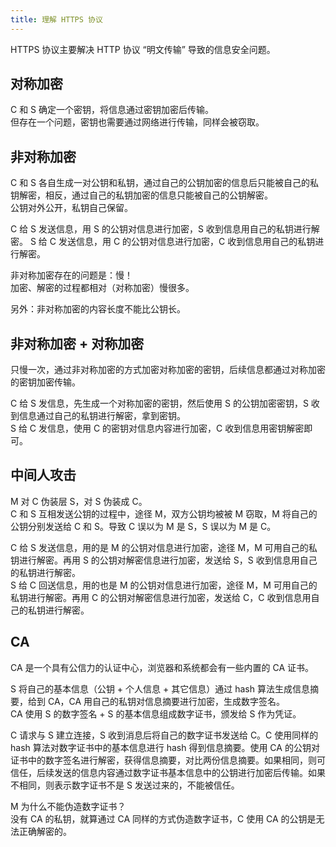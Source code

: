 ```yaml
---
title: 理解 HTTPS 协议
---
```


HTTPS 协议主要解决 HTTP 协议 “明文传输” 导致的信息安全问题。

## 对称加密

C 和 S 确定一个密钥，将信息通过密钥加密后传输。  
但存在一个问题，密钥也需要通过网络进行传输，同样会被窃取。

## 非对称加密

C 和 S 各自生成一对公钥和私钥，通过自己的公钥加密的信息后只能被自己的私钥解密，相反，通过自己的私钥加密的信息只能被自己的公钥解密。  
公钥对外公开，私钥自己保留。

C 给 S 发送信息，用 S 的公钥对信息进行加密，S 收到信息用自己的私钥进行解密。
S 给 C 发送信息，用 C 的公钥对信息进行加密，C 收到信息用自己的私钥进行解密。

非对称加密存在的问题是：慢！  
加密、解密的过程都相对（对称加密）慢很多。

另外：非对称加密的内容长度不能比公钥长。

## 非对称加密 + 对称加密

只慢一次，通过非对称加密的方式加密对称加密的密钥，后续信息都通过对称加密的密钥加密传输。

C 给 S 发信息，先生成一个对称加密的密钥，然后使用 S 的公钥加密密钥，S 收到信息通过自己的私钥进行解密，拿到密钥。  
S 给 C 发信息，使用 C 的密钥对信息内容进行加密，C 收到信息用密钥解密即可。

## 中间人攻击

M 对 C 伪装层 S，对 S 伪装成 C。  
C 和 S 互相发送公钥的过程中，途径 M，双方公钥均被被 M 窃取，M 将自己的公钥分别发送给 C 和 S。导致 C 误以为 M 是 S，S 误以为 M 是 C。

C 给 S 发送信息，用的是 M 的公钥对信息进行加密，途径 M，M 可用自己的私钥进行解密。再用 S 的公钥对解密信息进行加密，发送给 S，S 收到信息用自己的私钥进行解密。  
S 给 C 回送信息，用的也是 M 的公钥对信息进行加密，途径 M，M 可用自己的私钥进行解密。再用 C 的公钥对解密信息进行加密，发送给 C，C 收到信息用自己的私钥进行解密。

## CA

CA 是一个具有公信力的认证中心，浏览器和系统都会有一些内置的 CA 证书。

S 将自己的基本信息（公钥 + 个人信息 + 其它信息）通过 hash 算法生成信息摘要，给到 CA，CA 用自己的私钥对信息摘要进行加密，生成数字签名。  
CA 使用 S 的数字签名 + S 的基本信息组成数字证书，颁发给 S 作为凭证。

C 请求与 S 建立连接，S 收到消息后将自己的数字证书发送给 C。C 使用同样的 hash 算法对数字证书中的基本信息进行 hash 得到信息摘要。使用 CA 的公钥对证书中的数字签名进行解密，获得信息摘要，对比两份信息摘要。如果相同，则可信任，后续发送的信息内容通过数字证书基本信息中的公钥进行加密后传输。如果不相同，则表示数字证书不是 S 发送过来的，不能被信任。

M 为什么不能伪造数字证书？  
没有 CA 的私钥，就算通过 CA 同样的方式伪造数字证书，C 使用 CA 的公钥是无法正确解密的。
